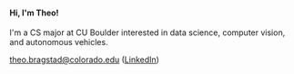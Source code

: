  #### **Hi, I'm Theo!**  
 I'm a CS major at CU Boulder interested in data science, computer vision, and autonomous vehicles.  
 
theo.bragstad@colorado.edu ([LinkedIn](https://www.linkedin.com/in/theobragstad))
